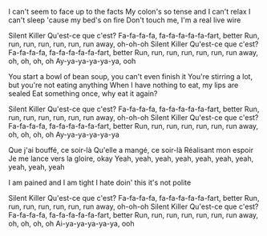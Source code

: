 I can't seem to face up to the facts
My colon's so tense and I can't relax
I can't sleep 'cause my bed's on fire
Don't touch me, I'm a real live wire

Silent Killer
Qu'est-ce que c'est?
Fa-fa-fa-fa, fa-fa-fa-fa-fa-fart, better
Run, run, run, run, run, run, run away, oh-oh-oh
Silent Killer
Qu'est-ce que c'est?
Fa-fa-fa-fa, fa-fa-fa-fa-fa-fart, better
Run, run, run, run, run, run, run away, oh, oh, oh, oh
Ay-ya-ya-ya-ya-ya, ooh

You start a bowl of bean soup, you can't even finish it
You're stirring a lot, but you're not eating anything
When I have nothing to eat, my lips are sealed
Eat something once, why eat it again?

Silent Killer
Qu'est-ce que c'est?
Fa-fa-fa-fa, fa-fa-fa-fa-fa-fart, better
Run, run, run, run, run, run, run away, oh-oh-oh
Silent Killer
Qu'est-ce que c'est?
Fa-fa-fa-fa, fa-fa-fa-fa-fa-fart, better
Run, run, run, run, run, run, run away, oh, oh, oh, oh
Ay-ya-ya-ya-ya-ya

Que j'ai bouffé, ce soir-là
Qu'elle a mangé, ce soir-là
Réalisant mon espoir
Je me lance vers la gloire, okay
Yeah, yeah, yeah, yeah, yeah, yeah, yeah, yeah, yeah, yeah

I am pained and I am tight
I hate doin' this it's not polite

Silent Killer
Qu'est-ce que c'est?
Fa-fa-fa-fa, fa-fa-fa-fa-fa-fart, better
Run, run, run, run, run, run, run away, oh-oh-oh
Silent Killer
Qu'est-ce que c'est?
Fa-fa-fa-fa, fa-fa-fa-fa-fa-fart, better
Run, run, run, run, run, run, run away, oh, oh, oh, oh
Ai-ya-ya-ya-ya-ya, ooh
